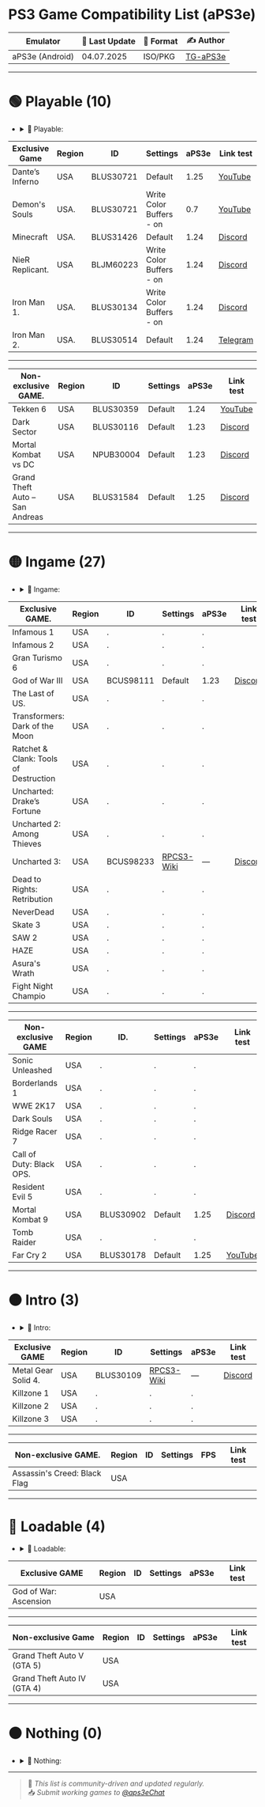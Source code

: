 # PS3 Game Compatibility List (aPS3e)

|    Emulator       | 📆 Last Update | 📌 Format        | ✍️ Author |
|-------------------|----------------|------------------|-----------|
| aPS3e (Android)   | 04.07.2025     | ISO/PKG          | [TG-aPS3e](https://t.me/aps3e) |

---

# 🟢 Playable (10) 
- <details> <summary>📜 Playable:</summary>
    Games that can be completed with playable performance and no game-breaking glitches`
|     Exclusive Game          |Region| ID        | Settings | aPS3e | Link test |
|-----------------------------|------|-----------|----------|-------|-----------|
| Dante’s Inferno             | USA  | BLUS30721 | Default  | 1.25  | [YouTube](https://youtu.be/VuOq6x7rTpA?si=FKHJ2PKbtVZjj9dg)| 
| Demon's Souls               | USA. | BLUS30721 | Write Color Buffers - on    | 0.7 | [YouTube](https://youtu.be/Tyel9zFYpGw?si=wcvwLFDWlL223dWs) |
| Minecraft                   | USA. | BLUS31426 | Default  | 1.24  | [Discord](https://discord.com/channels/1341258622348431400/1343170862374977567/1389226225146531901) |
| NieR Replicant.             | USA  | BLJM60223 | Write Color Buffers - on | 1.24 | [Discord](https://discord.com/channels/1341258622348431400/1343170862374977567/1388488544992891001) |
| Iron Man 1.                 | USA. | BLUS30134 | Write Color Buffers - on | 1.24 | [Discord](https://discord.com/channels/1341258622348431400/1343170862374977567/1387876907231740116) |
| Iron Man 2.                 | USA. | BLUS30514 | Default  | 1.24 | [Telegram](https://t.me/aps3eChat/16440) |
---                                                              
|Non-exclusive GAME.          |Region| ID        | Settings | aPS3e | Link test |
|-----------------------------|------|-----------|----------|-------|-----------|
| Tekken 6                    | USA  | BLUS30359 | Default  | 1.24  | [YouTube](https://youtu.be/r07fcpV_Hxw?si=_SiANX4xswMlVSoE) 
| Dark Sector                 | USA  | BLUS30116 | Default  | 1.23  | [Discord](https://discord.com/channels/1341258622348431400/1343170862374977567/1385336940626186241) 
| Mortal Kombat vs DC         | USA  | NPUB30004 | Default  | 1.23  | [Discord](https://discord.com/channels/1341258622348431400/1343170862374977567/1385093876716671099) 
| Grand Theft Auto – San Andreas | USA | BLUS31584 | Default | 1.25 | [Discord](https://discord.com/channels/1341258622348431400/1343170862374977567/1390403520376868944) 

---

# 🟡 Ingame (27)
- <details> <summary>📜 Ingame:</summary>
   Games that run but have serious glitches, performance issues, or can’t be finished
|Exclusive GAME.              |Region| ID        | Settings | aPS3e | Link test |
|-----------------------------|------|-----------|----------|-------|-----------|
| Infamous 1                  | USA  |.          |.         |.      |
| Infamous 2                  | USA  |.          |.         |.      |
| Gran Turismo 6              | USA  |.          |.         |.      |
| God of War III              | USA  | BCUS98111 | Default  | 1.23  | [Discord](https://discord.com/channels/1341258622348431400/1343170862374977567/1385327283300077759) 
| The Last of US.             | USA  |.          |.         |.      |
| Transformers: Dark of the Moon | USA |.          |.       |.      |
| Ratchet & Clank: Tools of Destruction| USA |.   |.        |.      |
| Uncharted: Drake’s Fortune  | USA  |.          |.         |.      |   
| Uncharted 2: Among Thieves  | USA  |.          |.         |.      |
| Uncharted 3:                | USA  | BCUS98233 | [RPCS3-Wiki](https://wiki.rpcs3.net/index.php?title=Uncharted_3%3A_Drake%27s_Deception)   | —    | [Discord](https://discord.com/channels/1341258622348431400/1342235536550526986/1390279046415253554) 
| Dead to Rights: Retribution | USA  |.   |.         |.    |
| NeverDead                   | USA  |.   |.         |.    |
| Skate 3                     | USA  |.   |.         |.    |
| SAW 2                       | USA  |.   |.         |.    |
| HAZE                        | USA  |.   |.         |.    |
| Asura's Wrath               | USA  |.   |.         |.    |
| Fight Night Champio         | USA  |.   |.         |.    |

---

|   Non-exclusive GAME        |Region| ID.       | Settings | aPS3e | Link test |
|-----------------------------|------|-----------|----------|-------|-----------|
| Sonic Unleashed             | USA  |.          |.         |.      |
| Borderlands 1               | USA  |.          |.         |.      |
| WWE 2K17                    | USA  |.          |.         |.      |
| Dark Souls                  | USA  |.          |.         |.      |
| Ridge Racer 7               | USA  |.          |.         |.      |
| Call of Duty: Black OPS.    | USA  |.          |.         |.      |
| Resident Evil 5             | USA  |.          |.         |.      |
| Mortal Kombat 9             | USA  | BLUS30902 | Default  | 1.25  | [Discord](https://discord.com/channels/1341258622348431400/1343170862374977567/1390665726377066547) 
| Tomb Raider                 | USA  |.          |.         |.      |
| Far Cry 2                   | USA  | BLUS30178 | Default  | 1.25  |  [YouTube](https://youtu.be/HtPN5E4u5hY?si=HVkO2algzZUa--rn) 

---

# 🟠 Intro (3)
- <details> <summary>📜 Intro:</summary>
  Games that show menus or intro scenes but don’t progress further`
|    Exclusive GAME           |Region| ID        | Settings | aPS3e | Link test   |
|-----------------------------|------|-----------|----------|-------|-------------|
| Metal Gear Solid 4.         | USA  | BLUS30109 | [RPCS3-Wiki](https://wiki.rpcs3.net/index.php?title=Uncharted_3%3A_Drake%27s_Deception) | — | [Discord](https://discord.com/channels/1341258622348431400/1342235536550526986/1390109393646911498) 
| Killzone 1                  | USA  |.          |.         |.    |
| Killzone 2                  | USA  |.          |.         |.    |               
| Killzone 3                  | USA  |.          |.         |.    |

---

|    Non-exclusive GAME.      |Region| ID | Settings | FPS | Link test |
|-----------------------------|------|----|----------|-----|-----------|
| Assassin's Creed: Black Flag| USA  |    |          |     |           |

---

# 🔴 Loadable (4)
- <details> <summary>📜 Loadable:</summary>
  Games that display a black screen with a framerate counter`
|    Exclusive GAME           |Region| ID | Settings | aPS3e | Link test |
|-----------------------------|------|----|----------|-------|-----------|
| God of War: Ascension       | USA  |    |          |       |           |
---
|    Non-exclusive Game       |Region| ID | Settings | aPS3e | Link test |
|-----------------------------|------|----|----------|-------|-----------|
| Grand Theft Auto V (GTA 5)  | USA  |    |          |       |           |
| Grand Theft Auto IV (GTA 4) | USA  |    |          |       |           |

---

# ⚫ Nothing (0)
- <details> <summary>📜 Nothing:</summary>
   Games that do not initialize or crash instantly.
---

> 🔄 *This list is community-driven and updated regularly.*  
> 📥 *Submit working games to [@aps3eChat](https://t.me/aps3eChat)*
